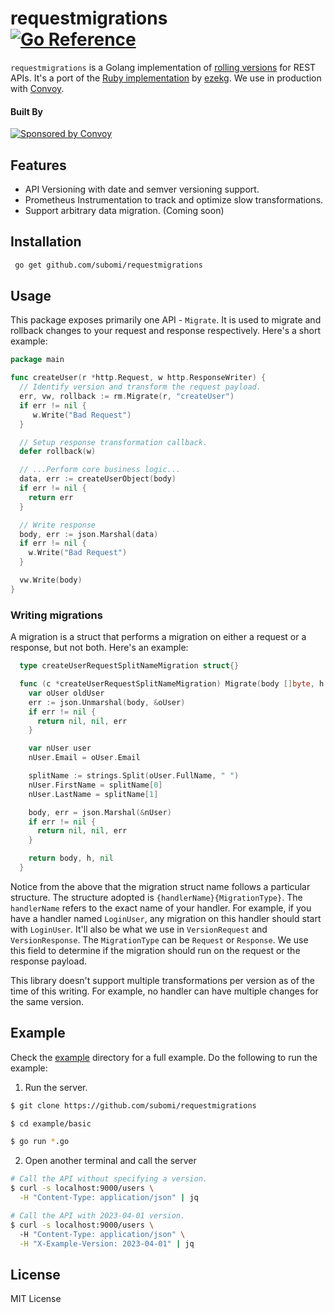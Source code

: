 # requestmigrations <br /> [![Go Reference](https://pkg.go.dev/badge/github.com/subomi/requestmigrations.svg)](https://pkg.go.dev/github.com/subomi/requestmigrations)
`requestmigrations` is a Golang implementation of [rolling versions](https://stripe.com/blog/api-versioning) for REST APIs. It's a port of the [Ruby implementation](https://github.com/keygen-sh/request_migrations) by [ezekg](https://github.com/ezekg). We use in production with [Convoy](https://github.com/frain-dev/convoy).

#### Built By
<a href="https://getconvoy.io/?utm_source=requestmigrations">
<img src="https://getconvoy.io/svg/convoy-logo-full-new.svg" alt="Sponsored by Convoy"></a>

## Features
- API Versioning with date and semver versioning support.
- Prometheus Instrumentation to track and optimize slow transformations.
- Support arbitrary data migration. (Coming soon)

## Installation
```bash
 go get github.com/subomi/requestmigrations 
```

## Usage
This package exposes primarily one API - `Migrate`. It is used to migrate and rollback changes to your request and response respectively. Here's a short example:

```go
package main 

func createUser(r *http.Request, w http.ResponseWriter) {
  // Identify version and transform the request payload.
  err, vw, rollback := rm.Migrate(r, "createUser")
  if err != nil {
     w.Write("Bad Request")
  }

  // Setup response transformation callback.
  defer rollback(w)

  // ...Perform core business logic...
  data, err := createUserObject(body)
  if err != nil {
    return err 
  }

  // Write response
  body, err := json.Marshal(data)
  if err != nil {
    w.Write("Bad Request")
  }

  vw.Write(body)
}

```

### Writing migrations
A migration is a struct that performs a migration on either a request or a response, but not both. Here's an example:

```go
  type createUserRequestSplitNameMigration struct{} 

  func (c *createUserRequestSplitNameMigration) Migrate(body []byte, h http.Header) ([]byte, http.Header, error) {
    var oUser oldUser 
    err := json.Unmarshal(body, &oUser)
    if err != nil {
      return nil, nil, err 
    }

    var nUser user 
    nUser.Email = oUser.Email 

    splitName := strings.Split(oUser.FullName, " ")
    nUser.FirstName = splitName[0]
    nUser.LastName = splitName[1]

    body, err = json.Marshal(&nUser)
    if err != nil {
      return nil, nil, err 
    }

    return body, h, nil 
  }
```

Notice from the above that the migration struct name follows a particular structure. The structure adopted is `{handlerName}{MigrationType}`. The `handlerName` refers to the exact name of your handler. For example, if you have a handler named `LoginUser`, any migration on this handler should start with `LoginUser`. It'll also be what we use in `VersionRequest` and `VersionResponse`. The `MigrationType` can be `Request` or `Response`. We use this field to determine if the migration should run on the request or the response payload. 

This library doesn't support multiple transformations per version as of the time of this writing. For example, no handler can have multiple changes for the same version.

## Example
Check the [example](./example) directory for a full example. Do the following to run the example:

1. Run the server.
```bash 
$ git clone https://github.com/subomi/requestmigrations 

$ cd example/basic 

$ go run *.go
```

2. Open another terminal and call the server
```bash
# Call the API without specifying a version.
$ curl -s localhost:9000/users \
  -H "Content-Type: application/json" | jq

# Call the API with 2023-04-01 version.
$ curl -s localhost:9000/users \ 
  -H "Content-Type: application/json" \
  -H "X-Example-Version: 2023-04-01" | jq
```

## License
MIT License
